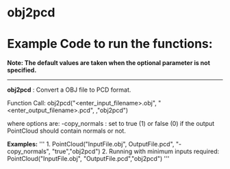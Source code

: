# obj2pcd

# Example Code to run the functions:

**Note: The default values are taken when the optional parameter is not specified.**
___

__obj2pcd__ : Convert a OBJ file to PCD format.

Function Call: obj2pcd("<enter\_input\_filename>.obj", "<enter\_output\_filename>.pcd", <options>,"obj2pcd")


where options are:
-copy\_normals : set to true (1) or false (0) if the output PointCloud should contain normals or not.

__Examples:__
'''
		1. PointCloud("InputFile.obj", OutputFile.pcd", "-copy\_normals", "true","obj2pcd")
		2. Running with minimum inputs required: PointCloud("InputFile.obj", "OutputFile.pcd","obj2pcd")
'''


